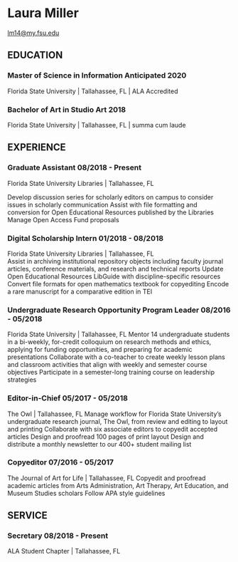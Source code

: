 # Laura Miller
lm14@my.fsu.edu

## EDUCATION
### Master of Science in Information	 				     Anticipated  2020
   Florida State University | Tallahassee, FL | ALA Accredited
### Bachelor of Art in Studio Art					  	     2018
   Florida State University | Tallahassee, FL | summa cum laude

## EXPERIENCE
### Graduate Assistant							         08/2018 - Present
   Florida State University Libraries | Tallahassee, FL
   
Develop discussion series for scholarly editors on campus to consider issues in scholarly communication
Assist with file formatting and conversion for Open Educational Resources published by the Libraries 
Manage Open Access Fund proposals
### Digital Scholarship Intern						     01/2018 - 08/2018
   Florida State University Libraries | Tallahassee, FL		
Assist in archiving institutional repository objects including faculty journal articles, conference materials, and research and technical reports
Update Open Educational Resources LibGuide with discipline-specific resources
Convert file formats for open mathematics textbook for copyediting
Encode a rare manuscript for a comparative edition in TEI
### Undergraduate Research Opportunity Program Leader	 08/2016 - 05/2018
   Florida State University | Tallahassee, FL
Mentor 14 undergraduate students in a bi-weekly, for-credit colloquium on research methods and ethics, applying for funding opportunities, and preparing for academic presentations
Collaborate with a co-teacher to create weekly lesson plans and classroom activities that align with weekly and semester course objectives
Participate in a semester-long training course on leadership strategies
### Editor-in-Chief								         05/2017 - 05/2018
   The Owl | Tallahassee, FL
Manage workflow for Florida State University’s undergraduate research journal, The Owl, from review and editing to layout and printing
Collaborate with six associate editors to copyedit accepted articles
Design and proofread 100 pages of print layout
Design and distribute a monthly newsletter to our 400+ student mailing list	  
### Copyeditor								             07/2016 - 05/2017
   The Journal of Art for Life | Tallahassee, FL
Copyedit and proofread academic articles from Arts Administration, Art Therapy, Art Education, and Museum Studies scholars 
Follow APA style guidelines

## SERVICE	
### Secretary                                            08/2018 - Present
   ALA Student Chapter | Tallahassee, FL			   	    	
